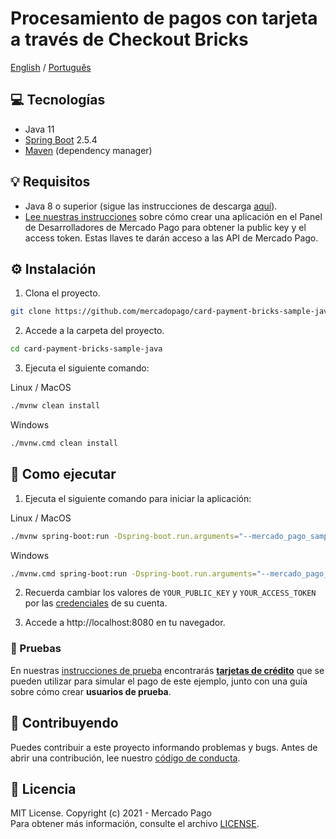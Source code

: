 # Procesamiento de pagos con tarjeta a través de Checkout Bricks
[English](README.md) / [Português](README.pt.md)

## :computer: Tecnologías
- Java 11
- [Spring Boot](https://spring.io/projects/spring-boot) 2.5.4
- [Maven](https://maven.apache.org/) (dependency manager)

## 💡 Requisitos
- Java 8 o superior (sigue las instrucciones de descarga [aquí](https://java.com/es/download/help/download_options.html)).
- [Lee nuestras instrucciones](https://www.mercadopago.com/developers/es/docs/getting-started) sobre cómo crear una aplicación en el Panel de Desarrolladores de Mercado Pago para obtener la public key y el access token. Estas llaves te darán acceso a las API de Mercado Pago.

## :gear: Instalación
1. Clona el proyecto.
```bash
git clone https://github.com/mercadopago/card-payment-bricks-sample-java.git
```

2. Accede a la carpeta del proyecto.
```bash
cd card-payment-bricks-sample-java
```

3. Ejecuta el siguiente comando:

Linux / MacOS
```bash
./mvnw clean install
```

Windows
```bash
./mvnw.cmd clean install
```

## 🌟 Como ejecutar
1. Ejecuta el siguiente comando para iniciar la aplicación:

Linux / MacOS
```bash
./mvnw spring-boot:run -Dspring-boot.run.arguments="--mercado_pago_sample_public_key=YOUR_PUBLIC_KEY --mercado_pago_sample_access_token=YOUR_ACCESS_TOKEN"
``` 

Windows
```bash
./mvnw.cmd spring-boot:run -Dspring-boot.run.arguments="--mercado_pago_sample_public_key=YOUR_PUBLIC_KEY --mercado_pago_sample_access_token=YOUR_ACCESS_TOKEN"
``` 

2. Recuerda cambiar los valores de `YOUR_PUBLIC_KEY` y `YOUR_ACCESS_TOKEN` por las [credenciales](https://www.mercadopago.com/developers/panel) de su cuenta.

3. Accede a http://localhost:8080 en tu navegador.

### :test_tube: Pruebas
En nuestras [instrucciones de prueba](https://www.mercadopago.com/developers/es/docs/checkout-bricks/integration/integration-test) encontrarás **[tarjetas de crédito](https://www.mercadopago.com/developers/es/docs/checkout-bricks/additional-content/test-cards)** que se pueden utilizar para simular el pago de este ejemplo, junto con una guía sobre cómo crear **usuarios de prueba**.

## :handshake: Contribuyendo
Puedes contribuir a este proyecto informando problemas y bugs. Antes de abrir una contribución, lee nuestro [código de conducta](CODE_OF_CONDUCT.md).

## :bookmark: Licencia
MIT License. Copyright (c) 2021 - Mercado Pago <br/>
Para obtener más información, consulte el archivo [LICENSE](LICENSE).